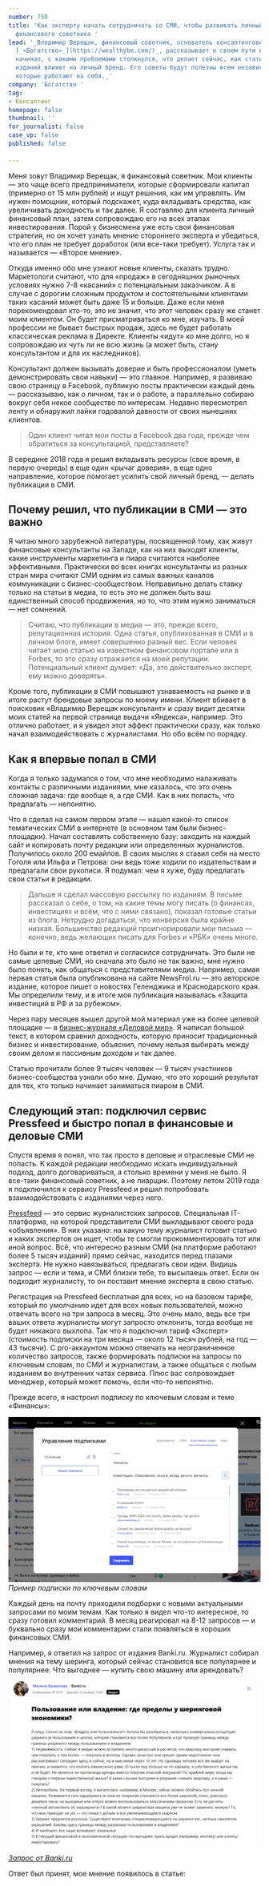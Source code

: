 ```yaml
---
number: 750
title: 'Как эксперту начать сотрудничать со СМИ, чтобы развивать личный бренд. Опыт
  финансового советника '
lead: '_Владимир Верещак, финансовый советник, основатель консалтинговой компании_
  [_«Богатство»_](https://wealthybe.com/)_, рассказывает о своем пути в СМИ: с чего
  начинал, с какими проблемами столкнулся, что делает сейчас, как статьи для различных
  изданий влияют на личный бренд. Его советы будут полезны всем независимым специалистам,
  которые работают на себя._'
company: 'Богатство '
tag:
- Консалтинг
homepage: false
thumbnail: ''
for_journalist: false
case_vp: false
published: false

---
```

Меня зовут Владимир Верещак, я финансовый советник. Мои клиенты — это чаще всего предприниматели, которые сформировали капитал (примерно от 15 млн рублей) и ищут решения, как им управлять. Им нужен помощник, который подскажет, куда вкладывать средства, как увеличивать доходность и так далее. Я составляю для клиента личный финансовый план, затем сопровождаю его на всех этапах инвестирования. Порой у бизнесмена уже есть своя финансовая стратегия, но он хочет узнать мнение стороннего эксперта и убедиться, что его план не требует доработок (или все-таки требует). Услуга так и называется — «Второе мнение».

Откуда именно обо мне узнают новые клиенты, сказать трудно. Маркетологи считают, что для «продаж» в сегодняшних рыночных условиях нужно 7-8 «касаний» с потенциальным заказчиком. А в случае с дорогим сложным продуктом и состоятельными клиентами таких касаний может быть даже 15 и больше. Даже если меня порекомендовал кто-то, это не значит, что этот человек сразу же станет моим клиентом. Он будет присматриваться ко мне, изучать. В моей профессии не бывает быстрых продаж, здесь не будет работать классическая реклама в Директе. Клиенты «идут» ко мне долго, но я сопровождаю их чуть ли не всю жизнь (а может быть, стану консультантом и для их наследников).

Консультант должен вызывать доверие и быть профессионалом (уметь демонстрировать свои навыки) — это главное. Например, я развиваю свою страницу в Facebook, публикую посты практически каждый день — рассказываю, как о личном, так и о работе, а параллельно собираю вокруг себя некое сообщество по интересам. Недавно пересмотрел ленту и обнаружил лайки годовалой давности от своих нынешних клиентов.

> Один клиент читал мои посты в Facebook два года, прежде чем обратиться за консультацией, представляете?

В середине 2018 года я решил вкладывать ресурсы (свое время, в первую очередь) в еще один «рычаг доверия», в еще одно направление, которое помогает усилить свой личный бренд, — делать публикации в СМИ.

## Почему решил, что публикации в СМИ — это важно

Я читаю много зарубежной литературы, посвященной тому, как живут финансовые консультанты на Западе, как на них выходят клиенты, какие инструменты маркетинга и пиара считаются наиболее эффективными. Практически во всех книгах консультанты из разных стран мира считают СМИ одним из самых важных каналов коммуникации с бизнес-сообществом. Неправильно делать ставку только на статьи в медиа, то есть это не должен быть ваш единственный способ продвижения, но то, что этим нужно заниматься — нет сомнений.

> Считаю, что публикации в медиа — это, прежде всего, репутационная история. Одна статья, опубликованная в СМИ и в личном блоге, имеет совершенно разный вес. Если человек читает мою статью на известном финансовом портале или в Forbes, то это сразу отражается на моей репутации. Потенциальный клиент думает: «Да, это действительно эксперт, ему можно доверять».

Кроме того, публикации в СМИ повышают узнаваемость на рынке и в итоге растут брендовые запросы по моему имени. Клиент вбивает в поисковик «Владимир Верещак консультант» и сразу видит десятки моих статей на первой странице выдачи «Яндекса», например. Это отлично работает, и я увидел этот эффект практически сразу, как только начал взаимодействовать с журналистами. Но обо всём по порядку.

## Как я впервые попал в СМИ

  
Когда я только задумался о том, что мне необходимо налаживать контакты c различными изданиями, мне казалось, что это очень сложная задача: где вообще я, а где СМИ. Как в них попасть, что предлагать — непонятно.

Что я сделал на самом первом этапе — нашел какой-то список тематических СМИ в интернете (в основном там были бизнес-площадки). Начал составлять собственную базу: заходить на каждый сайт и копировать почту редакции или определенных журналистов. Получилось около 200 емайлов. В своих мыслях я ставил себя на место Гоголя или Ильфа и Петрова: они ведь тоже ходили по издательствам и предлагали свои рукописи. Я подумал: чем я хуже, буду предлагать свои статьи в редакции.

> Дальше я сделал массовую рассылку по изданиям. В письме рассказал о себе, о том, на какие темы могу писать (о финансах, инвестициях и всём, что с ними связано), показал готовые статьи из блога. Нетрудно догадаться, что конверсия была крайне низкая. Большинство редакций проигнорировали мои письма — конечно, ведь желающих писать для Forbes и «РБК» очень много.

Но были и те, кто мне ответил и согласился сотрудничать. Это были не самые целевые СМИ, но сначала это было не так важно, мне нужно было понять, как общаться с представителями медиа. Например, самая первая статья была опубликована на сайте NewsFrol.ru — это авторское издание, которое пишет о новостях Геленджика и Краснодарского края. Мы определили тему, и в итоге моя публикация называлась «Защита инвестиций в РФ и за рубежом».

Через пару месяцев вышел другой мой материал уже на более целевой площадке — в [бизнес-журнале «Деловой мир»](https://delovoymir.biz/investicii-dlya-predprinimateley.html). Я написал большой текст, в котором сравнил доходность, которую приносит традиционный бизнес и инвестирование, объяснил, почему нельзя выбирать между своим делом и пассивным доходом и так далее.

Статью прочитали более 9 тысяч человек — 9 тысяч участников бизнес-сообщества узнали обо мне. Думаю, что это хороший результат для тех, кто только начинает заниматься пиаром в СМИ.

## Следующий этап: подключил сервис Pressfeed и быстро попал в финансовые и деловые СМИ

Спустя время я понял, что так просто в деловые и отраслевые СМИ не попасть. К каждой редакции необходимо искать индивидуальный подход, долго договариваться, а столько времени у меня не было. Я все-таки финансовый советник, а не пиарщик. Поэтому летом 2019 года я подключился к сервису Pressfeed и решил попробовать взаимодействовать с изданиями через него.

[Pressfeed](https://pressfeed.ru/) — это сервис журналистских запросов. Специальная IT-платформа, на которой представители СМИ выкладывают своего рода «объявления». В них указано: на какую тему журналист готовит статью и каких экспертов он ищет, чтобы те смогли прокомментировать тот или иной вопрос. Всё, что интересно разным СМИ (на платформе работают более 5 тысяч изданий) прямо сейчас, находится перед глазами эксперта. Не нужно навязываться, предлагать свои идеи. Видишь запрос — если и тема, и СМИ близки тебе, то высылаешь ответ. Если он подходит журналисту, то он поставит мнение эксперта в свою статью.

Регистрация на Pressfeed бесплатная для всех, но на базовом тарифе, который по умолчанию идет для всех новых пользователей, можно отвечать всего на три запроса в месяц. Это очень мало, ведь все три ваших ответа журналисты могут запросто отклонить, тогда вообще не будет никакого выхлопа. Так что я подключил тариф «Эксперт» (стоимость подписки на три месяца — около 12 тысяч рублей, на год — 43 тысячи). С pro-аккаунтом можно отвечать на неограниченное количество запросов, также формировать подписки на запросы по ключевым словам, по СМИ и журналистам, а также общаться с любым изданием во внутренних чатах сервиса. Плюс вас сопровождает менеджер, который может помочь, если что-то непонятно.

Прежде всего, я настроил подписку по ключевым словам и теме «Финансы»:

![](../assets/uploads/Vereshak_podpiski.jpg)  
_Пример подписки по ключевым словам_

Каждый день на почту приходили подборки с новыми актуальными запросами по моим темам. Как только я видел что-то интересное, то сразу готовил комментарий. В месяц реагировал на 8-12 запросов — и буквально сразу мои комментарии стали появляться в хороших финансовых СМИ.

Например, я ответил на запрос от издания Banki.ru. Журналист собирал мнения на тему шеринга, который сейчас становится все популярнее и популярнее. Что выгоднее — купить свою машину или арендовать?

![](../assets/uploads/Vereshak_banki_zapros.jpg)  
  
[_Запрос от Banki.ru_](https://pressfeed.ru/query/61422)

Ответ был принят, мое мнение появилось в статье: